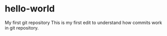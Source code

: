 # hello-world
My first git repository
This is my first edit to understand how commits work in git repository.
